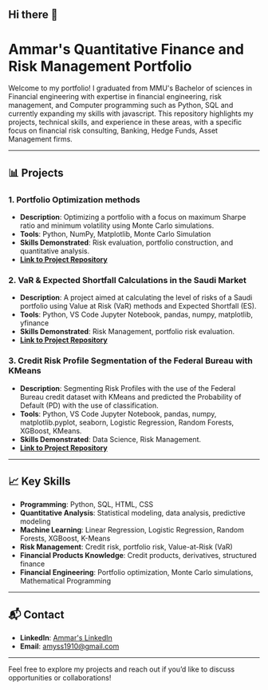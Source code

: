 ## Hi there 👋

# Ammar's Quantitative Finance and Risk Management Portfolio

Welcome to my portfolio! I graduated from MMU's Bachelor of sciences in Financial engineering with expertise in financial engineering, risk management, and Computer programming such as Python, SQL and currently expanding my skills with javascript. This repository highlights my projects, technical skills, and experience in these areas, with a specific focus on financial risk consulting, Banking, Hedge Funds,
Asset Management firms.

---

## 📊 Projects

### 1. **Portfolio Optimization methods**
   - **Description**: Optimizing a portfolio with a focus on maximum Sharpe ratio and minimum volatility using Monte Carlo simulations.
   - **Tools**: Python, NumPy, Matplotlib, Monte Carlo Simulation
   - **Skills Demonstrated**: Risk evaluation, portfolio construction, and quantitative analysis.
   - **[Link to Project Repository](https://github.com/Ammaryasser1998/Portfolio-Optimization-Methods)**

### 2. **VaR & Expected Shortfall Calculations in the Saudi Market**
   - **Description**: A project aimed at calculating the level of risks of a Saudi portfolio using Value at Risk (VaR) methods and Expected Shortfall (ES).
   - **Tools**: Python, VS Code Jupyter Notebook, pandas, numpy, matplotlib, yfinance
   - **Skills Demonstrated**: Risk Management, portfolio risk evaluation.
   - **[Link to Project Repository](https://github.com/Ammaryasser1998/Portfolio-Risk-Management-VaR-Calculations/tree/main)**

### 3. **Credit Risk Profile Segmentation of the Federal Bureau with KMeans**
   - **Description**: Segmenting Risk Profiles with the use of the Federal Bureau credit dataset with KMeans and predicted the Probability of Default (PD) with the use of classification.
   - **Tools**: Python, VS Code Jupyter Notebook, pandas, numpy, matplotlib.pyplot, seaborn, Logistic Regression, Random Forests, XGBoost, KMeans.
   - **Skills Demonstrated**: Data Science, Risk Management.
   - **[Link to Project Repository](https://github.com/Ammaryasser1998/risk_segment_kmeans/tree/main)**


---

## 📈 Key Skills

- **Programming**: Python, SQL, HTML, CSS
- **Quantitative Analysis**: Statistical modeling, data analysis, predictive modeling
- **Machine Learning**: Linear Regression, Logistic Regression, Random Forests, XGBoost, K-Means
- **Risk Management**: Credit risk, portfolio risk, Value-at-Risk (VaR)
- **Financial Products Knowledge**: Credit products, derivatives, structured finance
- **Financial Engineering**: Portfolio optimization, Monte Carlo simulations, Mathematical Programming

---

## 📬 Contact

- **LinkedIn**: [Ammar's LinkedIn](https://www.linkedin.com/in/ammar-yasser-32928a205/)
- **Email**: amyss1910@gmail.com

---

Feel free to explore my projects and reach out if you’d like to discuss opportunities or collaborations!
